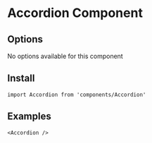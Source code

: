# Accordion Component


## Options
No options available for this component

## Install
```
import Accordion from 'components/Accordion'
```

## Examples
```
<Accordion />
```